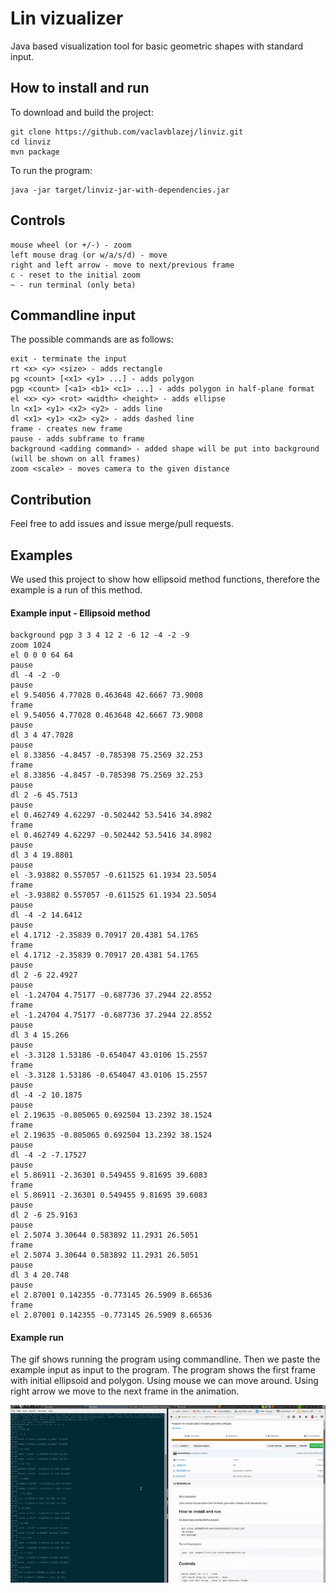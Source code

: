 # Lin vizualizer

Java based visualization tool for basic geometric shapes with standard input.

## How to install and run
To download and build the project:

    git clone https://github.com/vaclavblazej/linviz.git
    cd linviz
    mvn package

To run the program:

    java -jar target/linviz-jar-with-dependencies.jar

## Controls

    mouse wheel (or +/-) - zoom
    left mouse drag (or w/a/s/d) - move
    right and left arrow - move to next/previous frame
    c - reset to the initial zoom
    ~ - run terminal (only beta)
    

## Commandline input
The possible commands are as follows:

    exit - terminate the input
    rt <x> <y> <size> - adds rectangle
    pg <count> [<x1> <y1> ...] - adds polygon
    pgp <count> [<a1> <b1> <c1> ...] - adds polygon in half-plane format
    el <x> <y> <rot> <width> <height> - adds ellipse
    ln <x1> <y1> <x2> <y2> - adds line
    dl <x1> <y1> <x2> <y2> - adds dashed line
    frame - creates new frame
    pause - adds subframe to frame
    background <adding command> - added shape will be put into background (will be shown on all frames)
    zoom <scale> - moves camera to the given distance

## Contribution
Feel free to add issues and issue merge/pull requests.

## Examples
We used this project to show how ellipsoid method functions, therefore the example is a run of this method.

#### Example input - Ellipsoid method

    background pgp 3 3 4 12 2 -6 12 -4 -2 -9
    zoom 1024
    el 0 0 0 64 64
    pause
    dl -4 -2 -0
    pause
    el 9.54056 4.77028 0.463648 42.6667 73.9008
    frame
    el 9.54056 4.77028 0.463648 42.6667 73.9008
    pause
    dl 3 4 47.7028
    pause
    el 8.33856 -4.8457 -0.785398 75.2569 32.253
    frame
    el 8.33856 -4.8457 -0.785398 75.2569 32.253
    pause
    dl 2 -6 45.7513
    pause
    el 0.462749 4.62297 -0.502442 53.5416 34.8982
    frame
    el 0.462749 4.62297 -0.502442 53.5416 34.8982
    pause
    dl 3 4 19.8801
    pause
    el -3.93882 0.557057 -0.611525 61.1934 23.5054
    frame
    el -3.93882 0.557057 -0.611525 61.1934 23.5054
    pause
    dl -4 -2 14.6412
    pause
    el 4.1712 -2.35839 0.70917 20.4381 54.1765
    frame
    el 4.1712 -2.35839 0.70917 20.4381 54.1765
    pause
    dl 2 -6 22.4927
    pause
    el -1.24704 4.75177 -0.687736 37.2944 22.8552
    frame
    el -1.24704 4.75177 -0.687736 37.2944 22.8552
    pause
    dl 3 4 15.266
    pause
    el -3.3128 1.53186 -0.654047 43.0106 15.2557
    frame
    el -3.3128 1.53186 -0.654047 43.0106 15.2557
    pause
    dl -4 -2 10.1875
    pause
    el 2.19635 -0.805065 0.692504 13.2392 38.1524
    frame
    el 2.19635 -0.805065 0.692504 13.2392 38.1524
    pause
    dl -4 -2 -7.17527
    pause
    el 5.86911 -2.36301 0.549455 9.81695 39.6083
    frame
    el 5.86911 -2.36301 0.549455 9.81695 39.6083
    pause
    dl 2 -6 25.9163
    pause
    el 2.5074 3.30644 0.583892 11.2931 26.5051
    frame
    el 2.5074 3.30644 0.583892 11.2931 26.5051
    pause
    dl 3 4 20.748
    pause
    el 2.87001 0.142355 -0.773145 26.5909 8.66536
    frame
    el 2.87001 0.142355 -0.773145 26.5909 8.66536

#### Example run
The gif shows running the program using commandline.
Then we paste the example input as input to the program.
The program shows the first frame with initial ellipsoid and polygon.
Using mouse we can move around.
Using right arrow we move to the next frame in the animation.

![](./rdm/lin.gif?raw=true)

